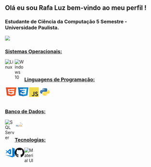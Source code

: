 ## Olá eu sou Rafa Luz bem-vindo ao meu perfil !

### Estudante de Ciência da Computação 5 Semestre - Universidade Paulista. 

<div>
  <a href="https://github.com/rafaoluz">
  <img height="180em" src="https://github-readme-stats.vercel.app/api/top-langs/?username=rafaoluz&layout=compact&langs_count=7&theme=algolia"/>
</div>


<h3> Sistemas Operacionais: </h3>
<img align="left" alt="Linux" width="32px" src="https://img.icons8.com/color/48/000000/linux.png"/>
<img align="left" alt="Windows 10" width="32px" src="https://img.icons8.com/color/48/000000/windows-10.png"/>
  
<br>
<br>
 
<h3> Linguagens de Programação: </h3>
<img align="left" alt="Rafa-HTML" height="30" width="40" src="https://raw.githubusercontent.com/devicons/devicon/master/icons/html5/html5-original.svg">
<img align="left" alt="Rafa-CSS" height="30" width="40" src="https://raw.githubusercontent.com/devicons/devicon/master/icons/css3/css3-original.svg">
<img align="left" alt="JavaScript" width="32px" src="https://raw.githubusercontent.com/github/explore/80688e429a7d4ef2fca1e82350fe8e3517d3494d/topics/javascript/javascript.png" />
<img align="center" alt="Rafa-Python" height="30" width="40" src="https://raw.githubusercontent.com/devicons/devicon/master/icons/python/python-original.svg">

 <br>
 <br>
  
<h3> Banco de Dados: </h3>
<img align="left" alt="SQL Server" width="32px" src="https://img.icons8.com/color/48/000000/microsoft-sql-server.png" />
<img align="left" alt="MySQL" width="32px" src="https://raw.githubusercontent.com/github/explore/80688e429a7d4ef2fca1e82350fe8e3517d3494d/topics/mysql/mysql.png" />

<br>
<br>
  
<h3> Tecnologias: </h3>
<img align="left" alt="Visual Studio Code" width="32px" src="https://raw.githubusercontent.com/github/explore/80688e429a7d4ef2fca1e82350fe8e3517d3494d/topics/visual-studio-code/visual-studio-code.png" />
<img align="left" alt="GitHub" width="32px" src="https://raw.githubusercontent.com/github/explore/78df643247d429f6cc873026c0622819ad797942/topics/github/github.png" />
<img align="left" alt="Material UI" width="32px" src="https://img.icons8.com/color/48/000000/material-ui.png"/>

  


